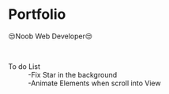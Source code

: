 # Portfolio
<P>😒Noob Web Developer😒</p><br/>
<dl>
  <dt>To do List</dt>
  <dd>-Fix Star in the background</dd>
  <dd>-Animate Elements when scroll into View</dd>
</dl>

